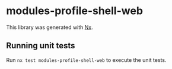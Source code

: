 # modules-profile-shell-web

This library was generated with [Nx](https://nx.dev).

## Running unit tests

Run `nx test modules-profile-shell-web` to execute the unit tests.
